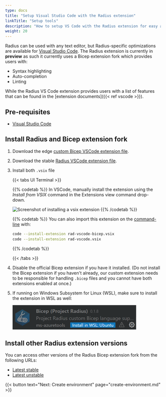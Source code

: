 ```yaml
---
type: docs
title: "Setup Visual Studio Code with the Radius extension"
linkTitle: "Setup tools"
description: "How to setup VS Code with the Radius extension for easy application authoring"
weight: 20
---
```


Radius can be used with any text editor, but Radius-specific optimizations are available for [Visual Studio Code](https://code.visualstudio.com/). The Radius extension is currently in **preview** as such it currently uses a Bicep extension fork which provides users with:

- Syntax highlighting
- Auto-completion
- Linting

While the Radius VS Code extension provides users with a list of features that can be found in the [extension documents]({{< ref vscode >}}).

## Pre-requisites

- [Visual Studio Code](https://code.visualstudio.com/)

## Install Radius and Bicep extension fork

1. Download the edge [custom Bicep VSCode extension file](https://radiuspublic.blob.core.windows.net/tools/vscode/edge/rad-vscode-bicep.vsix).

1. Download the stable [Radius VSCode extension file](https://radiuspublic.blob.core.windows.net/tools/vscode/stable/rad-vscode.vsix).

1. Install both `.vsix` file

   {{< tabs UI Terminal >}}

   {{% codetab %}}
   In VSCode, manually install the extension using the *Install from VSIX* command in the Extensions view    command drop-down.

   <img src="./vsix-install.png" alt="Screenshot of installing a vsix extension" width=400>
   {{% /codetab %}}

   {{% codetab %}}
   You can also import this extension on the [command-line](https://code.visualstudio.com/docs/editor/extension-gallery#_install-from-a-vsix) with:

   ```bash
   code --install-extension rad-vscode-bicep.vsix
   code --install-extension rad-vscode.vsix
   ```

   {{% /codetab %}}

   {{< /tabs >}}

1. Disable the official Bicep extension if you have it installed. (Do not install the Bicep extension if you haven't already, our custom extension needs to be responsible for handling `.bicep` files and you cannot have both extensions enabled at once.)

1. If running on Windows Subsystem for Linux (WSL), make sure to install the extension in WSL as well:

   <img src="./wsl-extension.png" alt="Screenshot of installing a vsix extension in WSL" width=400>

## Install other Radius extension versions

You can access other versions of the Radius Bicep extension fork from the following URLs:

- [Latest stable](https://get.radapp.dev/tools/vscode/stable/rad-vscode-bicep.vsix)
- [Latest unstable](https://radiuspublic.blob.core.windows.net/tools/vscode/edge/rad-vscode-bicep.vsix)

{{< button text="Next: Create environment" page="create-environment.md" >}}
